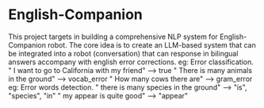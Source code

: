 # English-Companion
This project targets in building a comprehensive NLP system for English-Companion robot. The core idea is to create an LLM-based system that can be integrated into a robot (conversation) that can response in bilingual answers accompany with english error corrections. 
eg: Error classification.
    " I want to go to California with my friend" --> true
    " There is many animals in the ground" --> vocab_error 
    " How many cows there are" --> gram_error
eg: Error words detection.
    " there is many species in the ground" --> "is", "species", "in"
    " my appear is quite good" --> "appear"